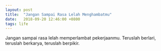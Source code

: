 ```yaml
---
layout: post
title:  "Jangan Sampai Rasa Lelah Menghambatmu"
date:   2018-09-20 12:46:00 +0800
tags: life
---
```


Jangan sampai rasa lelah memperlambat pekerjaanmu. Teruslah berlari, teruslah berkarya, teruslah berpikir.